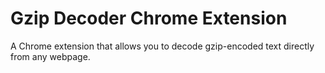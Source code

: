 # Gzip Decoder Chrome Extension

A Chrome extension that allows you to decode gzip-encoded text directly from any webpage.
